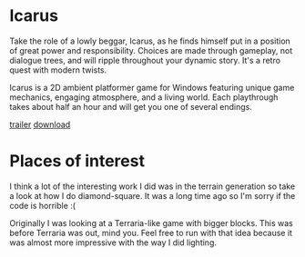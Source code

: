 # Icarus

Take the role of a lowly beggar, Icarus, as he finds himself put in a position of great power and responsibility. Choices are made through gameplay, not dialogue trees, and will ripple throughout your dynamic story. It's a retro quest with modern twists.

Icarus is a 2D ambient platformer game for Windows featuring unique game mechanics, engaging atmosphere, and a living world. Each playthrough takes about half an hour and will get you one of several endings.

[trailer](http://www.youtube.com/watch?v=rYUrjb-M_uk)
[download](http://www.mediafire.com/download.php?f5pgg19f8wfqcc6)

# Places of interest

I think a lot of the interesting work I did was in the terrain generation so take a look at how I do diamond-square. It was a long time ago so I'm sorry if the code is horrible :(

Originally I was looking at a Terraria-like game with bigger blocks. This was before Terraria was out, mind you. Feel free to run with that idea because it was almost more impressive with the way I did lighting.